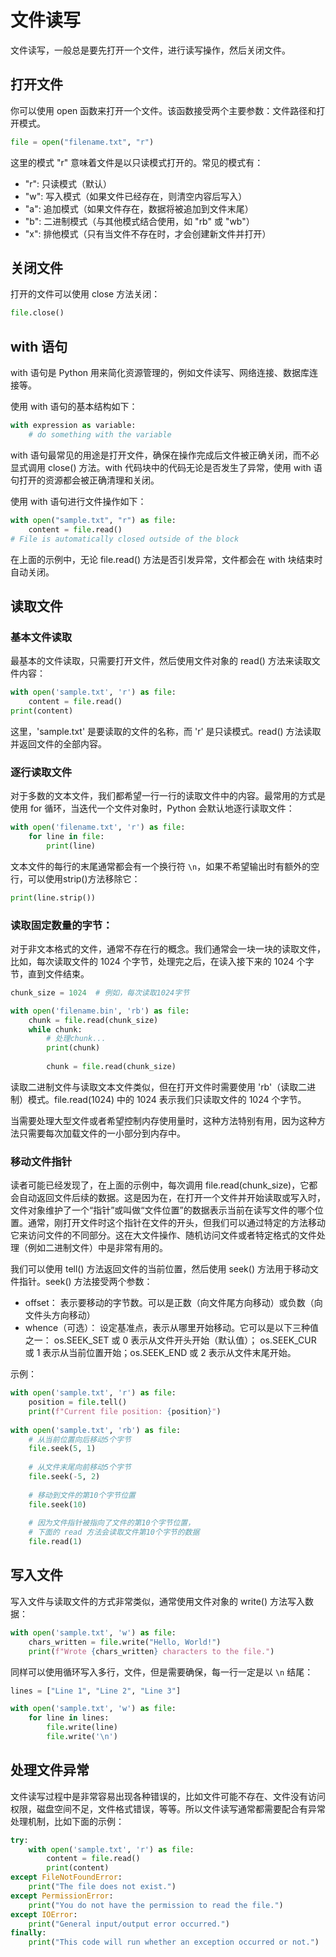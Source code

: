 # 文件读写

文件读写，一般总是要先打开一个文件，进行读写操作，然后关闭文件。

## 打开文件

你可以使用 open 函数来打开一个文件。该函数接受两个主要参数：文件路径和打开模式。

```python
file = open("filename.txt", "r")
```

这里的模式 "r" 意味着文件是以只读模式打开的。常见的模式有：

* "r": 只读模式（默认）
* "w": 写入模式（如果文件已经存在，则清空内容后写入）
* "a": 追加模式（如果文件存在，数据将被追加到文件末尾）
* "b": 二进制模式（与其他模式结合使用，如 "rb" 或 "wb"）
* "x": 排他模式（只有当文件不存在时，才会创建新文件并打开）

## 关闭文件

打开的文件可以使用 close 方法关闭：

```python
file.close()
```

## with 语句

with 语句是 Python 用来简化资源管理的，例如文件读写、网络连接、数据库连接等。

使用 with 语句的基本结构如下：

```python
with expression as variable:
    # do something with the variable
```

with 语句最常见的用途是打开文件，确保在操作完成后文件被正确关闭，而不必显式调用 close() 方法。with 代码块中的代码无论是否发生了异常，使用 with 语句打开的资源都会被正确清理和关闭。

使用 with 语句进行文件操作如下：

```python
with open("sample.txt", "r") as file:
    content = file.read()
# File is automatically closed outside of the block
```

在上面的示例中，无论 file.read() 方法是否引发异常，文件都会在 with 块结束时自动关闭。

## 读取文件

### 基本文件读取

最基本的文件读取，只需要打开文件，然后使用文件对象的 read() 方法来读取文件内容：

```python
with open('sample.txt', 'r') as file:
    content = file.read()
print(content)
```

这里，'sample.txt' 是要读取的文件的名称，而 'r' 是只读模式。read() 方法读取并返回文件的全部内容。

### 逐行读取文件

对于多数的文本文件，我们都希望一行一行的读取文件中的内容。最常用的方式是使用 for 循环，当迭代一个文件对象时，Python 会默认地逐行读取文件：

```python
with open('filename.txt', 'r') as file:
    for line in file:
        print(line)
```

文本文件的每行的末尾通常都会有一个换行符 `\n`，如果不希望输出时有额外的空行，可以使用strip()方法移除它：

```python
print(line.strip())
```


### 读取固定数量的字节：

对于非文本格式的文件，通常不存在行的概念。我们通常会一块一块的读取文件，比如，每次读取文件的 1024 个字节，处理完之后，在读入接下来的 1024 个字节，直到文件结束。

```python
chunk_size = 1024  # 例如，每次读取1024字节

with open('filename.bin', 'rb') as file:
    chunk = file.read(chunk_size)
    while chunk:
        # 处理chunk...
        print(chunk)
        
        chunk = file.read(chunk_size)
```

读取二进制文件与读取文本文件类似，但在打开文件时需要使用 'rb'（读取二进制）模式。file.read(1024) 中的 1024 表示我们只读取文件的 1024 个字节。

当需要处理大型文件或者希望控制内存使用量时，这种方法特别有用，因为这种方法只需要每次加载文件的一小部分到内存中。

### 移动文件指针

读者可能已经发现了，在上面的示例中，每次调用 file.read(chunk_size)，它都会自动返回文件后续的数据。这是因为在，在打开一个文件并开始读取或写入时，文件对象维护了一个“指针”或叫做“文件位置”的数据表示当前在读写文件的哪个位置。通常，刚打开文件时这个指针在文件的开头，但我们可以通过特定的方法移动它来访问文件的不同部分。这在大文件操作、随机访问文件或者特定格式的文件处理（例如二进制文件）中是非常有用的。

我们可以使用 tell() 方法返回文件的当前位置，然后使用 seek() 方法用于移动文件指针。seek() 方法接受两个参数：
* offset： 表示要移动的字节数。可以是正数（向文件尾方向移动）或负数（向文件头方向移动）
* whence（可选）： 设定基准点，表示从哪里开始移动。它可以是以下三种值之一： os.SEEK_SET 或 0 表示从文件开头开始（默认值）； os.SEEK_CUR 或 1 表示从当前位置开始；os.SEEK_END 或 2 表示从文件末尾开始。

示例：

```python
with open('sample.txt', 'r') as file:
    position = file.tell()
    print(f"Current file position: {position}")
	
with open('sample.txt', 'rb') as file:
    # 从当前位置向后移动5个字节
    file.seek(5, 1)
    
    # 从文件末尾向前移动5个字节
    file.seek(-5, 2)
	
	# 移动到文件的第10个字节位置
    file.seek(10)
	
	# 因为文件指针被指向了文件的第10个字节位置，
	# 下面的 read 方法会读取文件第10个字节的数据
	file.read(1)
```

## 写入文件

写入文件与读取文件的方式非常类似，通常使用文件对象的 write() 方法写入数据：

```python
with open('sample.txt', 'w') as file:
    chars_written = file.write("Hello, World!")
    print(f"Wrote {chars_written} characters to the file.")
```

同样可以使用循环写入多行，文件，但是需要确保，每一行一定是以 `\n` 结尾：

```python
lines = ["Line 1", "Line 2", "Line 3"]

with open('sample.txt', 'w') as file:
	for line in lines:
        file.write(line)
		file.write('\n')
```

## 处理文件异常

文件读写过程中是非常容易出现各种错误的，比如文件可能不存在、文件没有访问权限，磁盘空间不足，文件格式错误，等等。所以文件读写通常都需要配合有异常处理机制，比如下面的示例：

```python
try:
    with open('sample.txt', 'r') as file:
        content = file.read()
        print(content)
except FileNotFoundError:
    print("The file does not exist.")
except PermissionError:
    print("You do not have the permission to read the file.")
except IOError:
    print("General input/output error occurred.")
finally:
    print("This code will run whether an exception occurred or not.")
```

